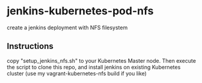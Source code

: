 # jenkins-kubernetes-pod-nfs
create a jenkins deployment with NFS filesystem

## Instructions 

copy "setup_jenkins_nfs.sh" to your Kubernetes Master node. Then execute the script to clone this repo, and install jenkins on existing Kubernetes cluster (use my vagrant-kubernetes-nfs build if you like)
